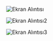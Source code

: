 ![Ekran Alıntısı](https://github.com/erenssimsek/dizi_film_izleme_servisi/assets/93097999/e84abe05-e851-44bd-b341-86dfe93b15a1)

![Ekran Alıntısı2](https://github.com/erenssimsek/dizi_film_izleme_servisi/assets/93097999/11f5195c-3b74-4047-8923-9d3eace1b51e)

![Ekran Alıntısı3](https://github.com/erenssimsek/dizi_film_izleme_servisi/assets/93097999/7d34d81f-90ae-4e85-bab8-319a8b46781b)
